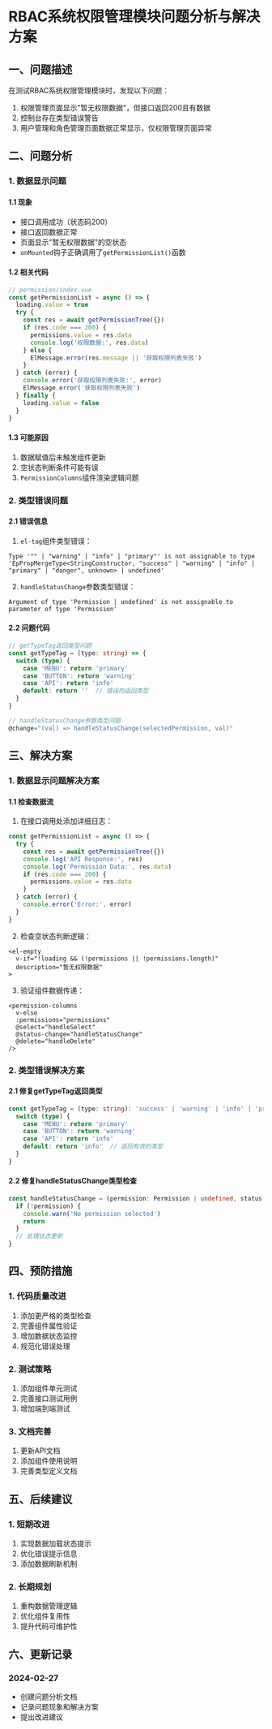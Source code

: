# RBAC系统权限管理模块问题分析与解决方案

## 一、问题描述

在测试RBAC系统权限管理模块时，发现以下问题：
1. 权限管理页面显示"暂无权限数据"，但接口返回200且有数据
2. 控制台存在类型错误警告
3. 用户管理和角色管理页面数据正常显示，仅权限管理页面异常

## 二、问题分析

### 1. 数据显示问题

#### 1.1 现象
- 接口调用成功（状态码200）
- 接口返回数据正常
- 页面显示"暂无权限数据"的空状态
- `onMounted`钩子正确调用了`getPermissionList()`函数

#### 1.2 相关代码
```typescript
// permission/index.vue
const getPermissionList = async () => {
  loading.value = true
  try {
    const res = await getPermissionTree({})
    if (res.code === 200) {
      permissions.value = res.data
      console.log('权限数据:', res.data)
    } else {
      ElMessage.error(res.message || '获取权限列表失败')
    }
  } catch (error) {
    console.error('获取权限列表失败:', error)
    ElMessage.error('获取权限列表失败')
  } finally {
    loading.value = false
  }
}
```

#### 1.3 可能原因
1. 数据赋值后未触发组件更新
2. 空状态判断条件可能有误
3. `PermissionColumns`组件渲染逻辑问题

### 2. 类型错误问题

#### 2.1 错误信息
1. `el-tag`组件类型错误：
```
Type '"" | "warning" | "info" | "primary"' is not assignable to type 'EpPropMergeType<StringConstructor, "success" | "warning" | "info" | "primary" | "danger", unknown> | undefined'
```

2. `handleStatusChange`参数类型错误：
```
Argument of type 'Permission | undefined' is not assignable to parameter of type 'Permission'
```

#### 2.2 问题代码
```typescript
// getTypeTag返回类型问题
const getTypeTag = (type: string) => {
  switch (type) {
    case 'MENU': return 'primary'
    case 'BUTTON': return 'warning'
    case 'API': return 'info'
    default: return ''  // 错误的返回类型
  }
}

// handleStatusChange参数类型问题
@change="(val) => handleStatusChange(selectedPermission, val)"
```

## 三、解决方案

### 1. 数据显示问题解决方案

#### 1.1 检查数据流
1. 在接口调用处添加详细日志：
```typescript
const getPermissionList = async () => {
  try {
    const res = await getPermissionTree({})
    console.log('API Response:', res)
    console.log('Permission Data:', res.data)
    if (res.code === 200) {
      permissions.value = res.data
    }
  } catch (error) {
    console.error('Error:', error)
  }
}
```

2. 检查空状态判断逻辑：
```vue
<el-empty
  v-if="!loading && (!permissions || !permissions.length)"
  description="暂无权限数据"
>
```

3. 验证组件数据传递：
```vue
<permission-columns
  v-else
  :permissions="permissions"
  @select="handleSelect"
  @status-change="handleStatusChange"
  @delete="handleDelete"
/>
```

### 2. 类型错误解决方案

#### 2.1 修复getTypeTag返回类型
```typescript
const getTypeTag = (type: string): 'success' | 'warning' | 'info' | 'primary' | 'danger' => {
  switch (type) {
    case 'MENU': return 'primary'
    case 'BUTTON': return 'warning'
    case 'API': return 'info'
    default: return 'info'  // 返回有效的类型
  }
}
```

#### 2.2 修复handleStatusChange类型检查
```typescript
const handleStatusChange = (permission: Permission | undefined, status: number) => {
  if (!permission) {
    console.warn('No permission selected')
    return
  }
  // 处理状态更新
}
```

## 四、预防措施

### 1. 代码质量改进
1. 添加更严格的类型检查
2. 完善组件属性验证
3. 增加数据状态监控
4. 规范化错误处理

### 2. 测试策略
1. 添加组件单元测试
2. 完善接口测试用例
3. 增加端到端测试

### 3. 文档完善
1. 更新API文档
2. 添加组件使用说明
3. 完善类型定义文档

## 五、后续建议

### 1. 短期改进
1. 实现数据加载状态提示
2. 优化错误提示信息
3. 添加数据刷新机制

### 2. 长期规划
1. 重构数据管理逻辑
2. 优化组件复用性
3. 提升代码可维护性

## 六、更新记录

### 2024-02-27
- 创建问题分析文档
- 记录问题现象和解决方案
- 提出改进建议 